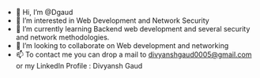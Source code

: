 - 👋 Hi, I’m @Dgaud
- 👀 I’m interested in Web Development and Network Security
- 🌱 I’m currently learning Backend web development and several security and network methodologies.
- 💞️ I’m looking to collaborate on Web development and networking  
- 📫 To contact me you can drop a mail to divyanshgaud0005@gmail.com or my LinkedIn Profile : Divyansh Gaud

<!---
Dgaud/Dgaud is a ✨ special ✨ repository because its `README.md` (this file) appears on your GitHub profile.
You can click the Preview link to take a look at your changes.
--->
